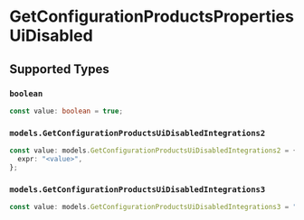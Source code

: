 # GetConfigurationProductsPropertiesUiDisabled


## Supported Types

### `boolean`

```typescript
const value: boolean = true;
```

### `models.GetConfigurationProductsUiDisabledIntegrations2`

```typescript
const value: models.GetConfigurationProductsUiDisabledIntegrations2 = {
  expr: "<value>",
};
```

### `models.GetConfigurationProductsUiDisabledIntegrations3`

```typescript
const value: models.GetConfigurationProductsUiDisabledIntegrations3 = "update";
```

